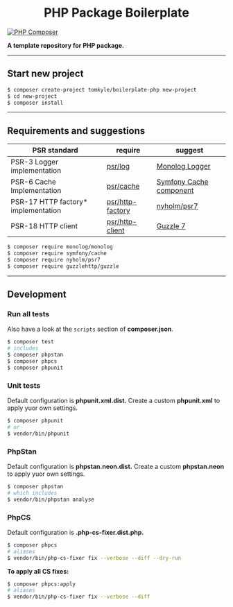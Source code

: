<h1 align="center">PHP Package Boilerplate</h1>

[![PHP Composer](https://github.com/tomkyle/boilerplate-php/actions/workflows/php.yml/badge.svg)](https://github.com/tomkyle/boilerplate-php/actions/workflows/php.yml)

**A template repository for PHP package.**

---

## Start new project

```bash
$ composer create-project tomkyle/boilerplate-php new-project  
$ cd new-project
$ composer install
```



---

## Requirements and suggestions

| PSR standard                        | require                                                      | suggest                                                      |
| ----------------------------------- | ------------------------------------------------------------ | ------------------------------------------------------------ |
| PSR-3 Logger implementation         | [psr/log](https://packagist.org/packages/psr/log)            | [Monolog Logger](https://github.com/Seldaek/monolog)         |
| PSR-6 Cache Implementation          | [psr/cache](https://packagist.org/packages/psr/cache)        | [Symfony Cache component](https://symfony.com/components/Cache) |
| PSR-17 HTTP factory* implementation | [psr/http-factory](https://packagist.org/packages/psr/http-factory) | [nyholm/psr7](nyholm/psr7)                                   |
| PSR-18 HTTP client                  | [psr/http-client](https://packagist.org/packages/psr/http-client) | [Guzzle 7](https://packagist.org/packages/guzzlehttp/guzzle) |


```bash
$ composer require monolog/monolog
$ composer require symfony/cache
$ composer require nyholm/psr7
$ composer require guzzlehttp/guzzle
```



---

## Development

### Run all tests

Also have a look at the `scripts` section of **composer.json**.

```bash
$ composer test
# includes
$ composer phpstan
$ composer phpcs
$ composer phpunit
```

### Unit tests

Default configuration is **phpunit.xml.dist.** Create a custom **phpunit.xml** to apply yuor own settings.

```bash
$ composer phpunit
# or
$ vendor/bin/phpunit
```

### PhpStan

Default configuration is **phpstan.neon.dist.** Create a custom **phpstan.neon** to apply yuor own settings.

```bash
$ composer phpstan
# which includes
$ vendor/bin/phpstan analyse
```

### PhpCS

Default configuration is **.php-cs-fixer.dist.php.**

```bash
$ composer phpcs
# aliases
$ vendor/bin/php-cs-fixer fix --verbose --diff --dry-run
```

**To apply all CS fixes:**

```bash
$ composer phpcs:apply
# aliases 
$ vendor/bin/php-cs-fixer fix --verbose --diff
```






